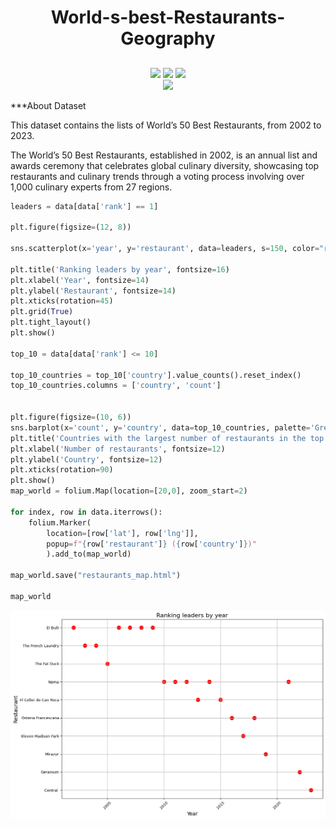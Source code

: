 
<div align="center">
      <H1> World-s-best-Restaurants-Geography</H1>
<H2>
</H2>  
     </div>

<body>
<p align="center">
  <a href="mailto:arifmiahcse952@gmail.com"><img src="https://img.shields.io/badge/Email-arifmiah%40gmail.com-blue?style=flat-square&logo=gmail"></a>
  <a href="https://github.com/Arif-miad"><img src="https://img.shields.io/badge/GitHub-%40ArifMiah-lightgrey?style=flat-square&logo=github"></a>
  <a href="https://www.linkedin.com/in/arif-miah-8751bb217/"><img src="https://img.shields.io/badge/LinkedIn-Arif%20Miah-blue?style=flat-square&logo=linkedin"></a>

 
  
  <br>
  <img src="https://img.shields.io/badge/Phone-%2B8801998246254-green?style=flat-square&logo=whatsapp">
  
</p>

***About Dataset



This dataset contains the lists of World’s 50 Best Restaurants, from 2002 to 2023.

The World’s 50 Best Restaurants, established in 2002, is an annual list and awards ceremony that celebrates global culinary diversity, showcasing top restaurants and culinary trends through a voting process involving over 1,000 culinary experts from 27 regions.


```python
leaders = data[data['rank'] == 1]

plt.figure(figsize=(12, 8))

sns.scatterplot(x='year', y='restaurant', data=leaders, s=150, color="red")

plt.title('Ranking leaders by year', fontsize=16)
plt.xlabel('Year', fontsize=14)
plt.ylabel('Restaurant', fontsize=14)
plt.xticks(rotation=45)
plt.grid(True)
plt.tight_layout()
plt.show()

top_10 = data[data['rank'] <= 10]

top_10_countries = top_10['country'].value_counts().reset_index()
top_10_countries.columns = ['country', 'count']


plt.figure(figsize=(10, 6))
sns.barplot(x='count', y='country', data=top_10_countries, palette='Greens_d')
plt.title('Countries with the largest number of restaurants in the top 10', fontsize=14)
plt.xlabel('Number of restaurants', fontsize=12)
plt.ylabel('Country', fontsize=12)
plt.xticks(rotation=90)
plt.show()
map_world = folium.Map(location=[20,0], zoom_start=2)

for index, row in data.iterrows():
    folium.Marker(
        location=[row['lat'], row['lng']],
        popup=f"{row['restaurant']} ({row['country']})"
        ).add_to(map_world)

map_world.save("restaurants_map.html")

map_world
```
![image](https://github.com/Arif-miad/World-s-best-Restaurants-Geography/blob/main/__results___12_0.png)
